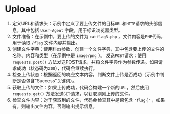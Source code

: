 # Upload

1. 定义URL和请求头：示例中定义了要上传文件的目标`URL`和`HTTP`请求的头部信息，其中包括 `User-Agent` 字段，用于标识浏览器类型。
2. 文件准备：在示例中，要上传的文件为 `catflag3.php` ，文件内容是`PHP`代码，用于读取 `/flag` 文件内容并输出。
3. 创建文件字典：使用files参数，创建一个文件字典，其中包含要上传的文件的名称、内容和类型（在示例中是 `image/png` ）。
   发送`POST`请求：使用 `requests.post()` 方法发送POST请求，并将文件字典作为参数传递。如果请求成功（状态码为`200`），代码会继续执行。
4. 检查上传状态：根据返回的响应文本内容，判断文件上传是否成功（示例中判断是否包含"Success"关键词）。
5. 获取上传的文件：如果上传成功，代码会构建一个新的`URL`，然后使用 `requests.get()` 方法发送`GET`请求，以获取刚刚上传的文件。
6. 检查文件内容：对于获取到的文件，代码会检查其中是否包含 `'flag{'` ，如果有，则输出文件内容，否则输出提示信息。
